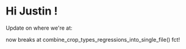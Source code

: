 # Hi Justin !

Update on where we're at:

now breaks at combine_crop_types_regressions_into_single_file() fct!
